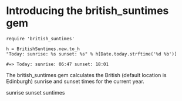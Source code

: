 # Introducing the british_suntimes gem

    require 'british_suntimes'

    h = BritishSuntimes.new.to_h
    "Today: sunrise: %s sunset: %s" % h[Date.today.strftime('%d %b')]

    #=> Today: sunrise: 06:47 sunset: 18:01

The british_suntimes gem calculates the British (default location is Edinburgh) sunrise and sunset times for the current year.

sunrise sunset suntimes
